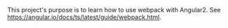 This project's purpose is to learn how to use webpack with Angular2. See https://angular.io/docs/ts/latest/guide/webpack.html.

